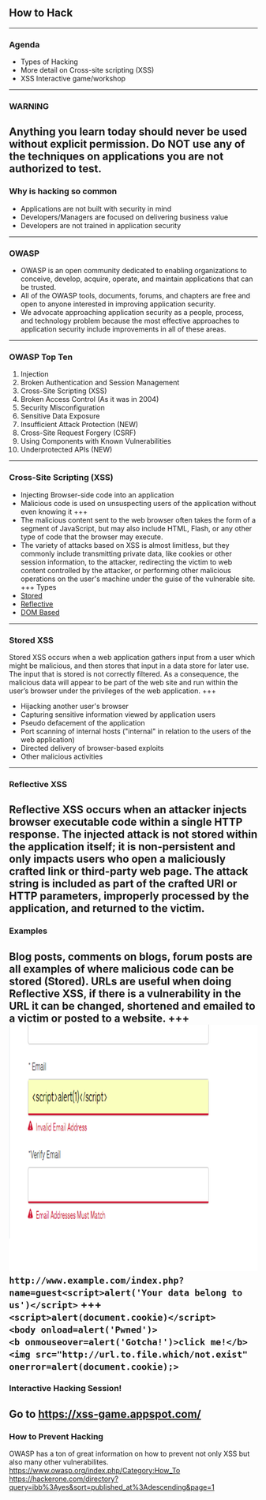 ## How to Hack
---
### Agenda 
* Types of Hacking
* More detail on Cross-site scripting (XSS)
* XSS Interactive game/workshop
---
### WARNING
Anything you learn today should never be used without explicit permission. Do NOT use any of the techniques on applications you are not authorized to test.
---
### Why is hacking so common
* Applications are not built with security in mind
* Developers/Managers are focused on delivering business value
* Developers are not trained in application security
---
### OWASP
 * OWASP is an open community dedicated to enabling organizations to conceive, develop, acquire, operate, and maintain applications that can be trusted.
 * All of the OWASP tools, documents, forums, and chapters are free and open to anyone interested in improving application security. 
 * We advocate approaching application security as a people, process, and technology problem because the most effective approaches to application security include improvements in all of these areas. 
---
### OWASP Top Ten
 1. Injection
 2. Broken Authentication and Session Management
 3. Cross-Site Scripting (XSS)
 4. Broken Access Control (As it was in 2004)
 5. Security Misconfiguration
 6. Sensitive Data Exposure
 7. Insufficient Attack Protection (NEW)
 8. Cross-Site Request Forgery (CSRF)
 9. Using Components with Known Vulnerabilities
 10. Underprotected APIs (NEW)
---
### Cross-Site Scripting (XSS)
* Injecting Browser-side code into an application
* Malicious code is used on unsuspecting users of the application without even knowing it
+++
* The malicious content sent to the web browser often takes the form of a segment of JavaScript, but may also include HTML, Flash, or any other type of code that the browser may execute. 
* The variety of attacks based on XSS is almost limitless, but they commonly include transmitting private data, like cookies or other session information, to the attacker, redirecting the victim to web content controlled by the attacker, or performing other malicious operations on the user's machine under the guise of the vulnerable site.
+++
Types
* [Stored](https://www.owasp.org/index.php/Testing_for_Stored_Cross_site_scripting)
* [Reflective](https://www.owasp.org/index.php/Testing_for_Reflected_Cross_site_scripting)
* [DOM Based](https://www.owasp.org/index.php/DOM_Based_XSS)
---
### Stored XSS
Stored XSS occurs when a web application gathers input from a user which might be malicious, and then stores that input in a data store for later use. 
The input that is stored is not correctly filtered. As a consequence, the malicious data will appear to be part of the web site and run within the user’s browser under the privileges of the web application.
+++
* Hijacking another user's browser
* Capturing sensitive information viewed by application users
* Pseudo defacement of the application
* Port scanning of internal hosts ("internal" in relation to the users of the web application)
* Directed delivery of browser-based exploits
* Other malicious activities
---
### Reflective XSS
Reflective XSS occurs when an attacker injects browser executable code within a single HTTP response. The injected attack is not stored within the application itself; it is non-persistent and only impacts users who open a maliciously crafted link or third-party web page. The attack string is included as part of the crafted URI or HTTP parameters, improperly processed by the application, and returned to the victim.
---
### Examples
Blog posts, comments on blogs, forum posts are all examples of where malicious code can be stored (Stored). URLs are useful when doing Reflective XSS, if there is a vulnerability in the URL it can be changed, shortened and emailed to a victim or posted to a website.
+++
<img src="./emailalert.png" height=500>
`http://www.example.com/index.php?name=guest<script>alert('Your data belong to us')</script>`
+++
`<script>alert(document.cookie)</script>`
<br/>
`<body onload=alert('Pwned')>`
<br/>
`<b onmouseover=alert('Gotcha!')>click me!</b>`
<br/>
`<img src="http://url.to.file.which/not.exist" onerror=alert(document.cookie);>`
---
### Interactive Hacking Session!
Go to https://xss-game.appspot.com/ 
---
### How to Prevent Hacking
OWASP has a ton of great information on how to prevent not only XSS but also many other vulnerabilites.
https://www.owasp.org/index.php/Category:How_To
<br/>
https://hackerone.com/directory?query=ibb%3Ayes&sort=published_at%3Adescending&page=1
